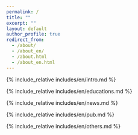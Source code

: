 ```yaml
---
permalink: /
title: ""
excerpt: ""
layout: default
author_profile: true
redirect_from: 
  - /about/
  - /about_en/
  - /about.html
  - /about_en.html
---
```


<span class='anchor' id='about-me'></span>
{% include_relative includes/en/intro.md %}

{% include_relative includes/en/educations.md %}

{% include_relative includes/en/news.md %}

{% include_relative includes/en/pub.md %}

{% include_relative includes/en/others.md %}

